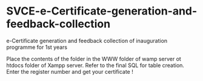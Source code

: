# SVCE-e-Certificate-generation-and-feedback-collection
e-Certificate generation and feedback collection of inauguration programme for 1st years

Place the contents of the folder in the WWW folder of wamp server ot htdocs folder of Xampp server.
Refer to the final SQL for table creation. 
Enter the register number and get your certificate !

